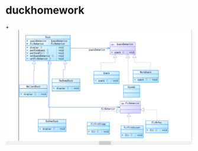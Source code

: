 # duckhomework
+![Image duck](https://github.com/luojuan1/duckhomework/blob/master/images/duck.png) 
